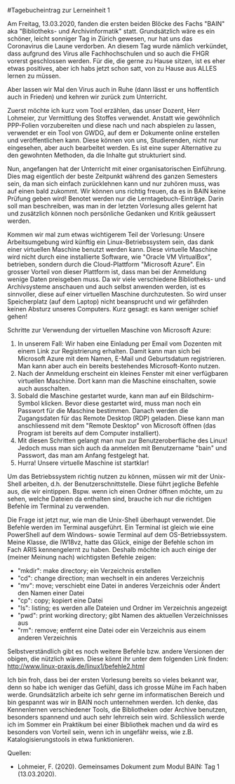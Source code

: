 #Tagebucheintrag zur Lerneinheit 1

Am Freitag, 13.03.2020, fanden die ersten beiden Blöcke des Fachs "BAIN" aka "Bibliotheks- und Archivinformatik" statt. Grundsätzlich
wäre es ein schöner, leicht sonniger Tag in Zürich gewesen, nur hat uns das Coronavirus die Laune verdorben. An diesem Tag wurde nämlich
verkündet, dass aufgrund des Virus alle Fachhochschulen und so auch die FHGR vorerst geschlossen werden. Für die, die gerne zu Hause sitzen, ist es eher etwas positives, aber ich habs jetzt schon satt, von zu Hause aus ALLES lernen zu müssen. 

Aber lassen wir Mal den Virus auch in Ruhe (dann lässt er uns hoffentlich auch in Frieden) und kehren wir zurück zum Unterricht. 

Zuerst möchte ich kurz vom Tool erzählen, das unser Dozent, Herr Lohmeier, zur Vermittlung des Stoffes verwendet. Anstatt wie gewöhnlich PPP-Folien vorzubereiten und diese nach und nach abspielen zu lassen, verwendet er ein Tool von GWDG, auf dem er Dokumente online erstellen und veröffentlichen kann. Diese können von uns, Studierenden, nicht nur eingesehen, aber auch bearbeitet werden. Es ist eine super Alternative zu den gewohnten Methoden, da die Inhalte gut strukturiert sind. 

Nun, angefangen hat der Unterricht mit einer organisatorischen Einführung. Dies mag eigentlich der beste Zeitpunkt während des ganzen Semesters sein, da man sich einfach zurücklehnen kann und nur zuhören muss, was auf einen bald zukommt. 
Wir können uns richtig freuen, da es in BAIN keine Prüfung geben wird! Benotet werden nur die Lerntagebuch-Einträge. Darin soll man beschreiben, was man in der letzten Vorlesung alles gelernt hat und zusätzlich können noch persönliche Gedanken und Kritik geäussert werden.

Kommen wir mal zum etwas wichtigerem Teil der Vorlesung:
Unsere Arbeitsumgebung wird künftig ein Linux-Betriebssystem sein, das dank einer virtuellen Maschine benutzt werden kann. Diese virtuelle Maschine wird nicht durch eine installierte Software, wie "Oracle VM VirtualBox", betrieben, sondern durch die Cloud-Plattform "Microsoft Azure". Ein grosser Vorteil von dieser Plattform ist, dass man bei der Anmeldung wenige Daten preisgeben muss. 
Da wir viele verschiedene Bibliotheks- und Archivsysteme anschauen und auch selbst anwenden werden, ist es sinnvoller, diese auf einer virtuellen Maschine durchzutesten. So wird unser Speicherplatz (auf dem Laptop) nicht beansprucht und wir gefährden keinen Absturz unseres Computers. Kurz gesagt: es kann weniger schief gehen! 

Schritte zur Verwendung der virtuellen Maschine von Microsoft Azure:
1. In unserem Fall: Wir haben eine Einladung per Email vom Dozenten mit einem Link zur Registrierung erhalten. Damit kann man sich bei Microsoft Azure mit dem Namen, E-Mail und Geburtsdatum registrieren. Man kann aber auch ein bereits bestehendes Microsoft-Konto nutzen. 
2. Nach der Anmeldung erscheint ein kleines Fenster mit einer verfügbaren virtuellen Maschine. Dort kann man die Maschine einschalten,
sowie auch ausschalten.</li>
3. Sobald die Maschine gestartet wurde, kann man auf ein Bildschirm-Symbol klicken. Bevor diese gestartet wird, muss man noch ein Passwort für die Maschine bestimmen. Danach werden die Zugangsdaten für das Remote Desktop (RDP) geladen. Diese kann man anschliessend mit dem "Remote Desktop" von Microsoft öffnen (das Program ist bereits auf dem Computer installiert). </li>
4. Mit diesen Schritten gelangt man nun zur Benutzeroberfläche des Linux! Jedoch muss man sich auch da anmelden mit Benutzername "bain"
und Passwort, das man am Anfang festgelegt hat. </li>
5. Hurra! Unsere virtuelle Maschine ist startklar!</li>


Um das Betriebssystem richtig nutzen zu können, müssen wir mit der Unix-Shell arbeiten, d.h. der Benutzerschnittstelle. Diese führt jegliche Befehle aus, die wir eintippen. Bspw. wenn ich einen Ordner öffnen möchte, um zu sehen, welche Dateien da enthalten sind, brauche ich nur die richtigen Befehle im Terminal zu verwenden. 

Die Frage ist jetzt nur, wie man die Unix-Shell überhaupt verwendet. Die Befehle werden im Terminal ausgeführt. Ein Terminal ist gleich wie eine PowerShell auf dem Windows- sowie Terminal auf dem OS-Betriebssystem. Meine Klasse, die IW18vz, hatte das Glück, einige der Befehle schon im Fach ARIS kennengelernt zu haben. Deshalb möchte ich auch einige der (meiner Meinung nach) wichtigsten Befehle zeigen:
- "mkdir": make directory; ein Verzeichnis erstellen
- "cd": change direction; man wechselt in ein anderes Verzeichnis
- "mv": move; verschiebt eine Datei in anderes Verzeichnis oder Ändert den Namen einer Datei
- "cp": copy; kopiert eine Datei
- "ls": listing; es werden alle Dateien und Ordner im Verzeichnis angezeigt
- "pwd": print working directory; gibt Namen des aktuellen Verzeichnisses aus
- "rm": remove; entfernt eine Datei oder ein Verzeichnis aus einem anderen Verzeichnis


Selbstverständlich gibt es noch weitere Befehle bzw. andere Versionen der obigen, die nützlich wären. Diese könnt ihr unter dem folgenden Link finden: http://www.linux-praxis.de/linux1/befehle2.html


Ich bin froh, dass bei der ersten Vorlesung bereits so vieles bekannt war, denn so habe ich weniger das Gefühl, dass ich grosse Mühe im Fach haben werde. Grundsätzlich arbeite ich sehr gerne im informatischen Bereich und bin gespannt was wir in BAIN noch unternehmen werden. Ich denke, das Kennenlernen verschiedener Tools, die Bibliotheken oder Archive benutzen, besonders spannend und auch sehr lehrreich sein wird. Schliesslich werde ich im Sommer ein Praktikum bei einer Bibliothek machen und da wird es besonders von Vorteil sein, wenn ich in ungefähr weiss, wie z.B. Katalogisierungstools in etwa funktionieren. 

Quellen:
- Lohmeier, F. (2020). Gemeinsames Dokument zum Modul BAIN: Tag 1 (13.03.2020). 
